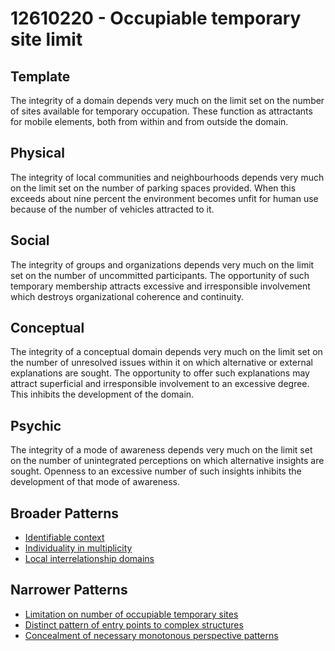 # 12610220 - Occupiable temporary site limit

## Template

The integrity of a domain depends very much on the limit set on the number of sites available for temporary occupation. These function as attractants for mobile elements, both from within and from outside the domain.

## Physical

The integrity of local communities and neighbourhoods depends very much on the limit set on the number of parking spaces provided. When this exceeds about nine percent the environment becomes unfit for human use because of the number of vehicles attracted to it.

## Social

The integrity of groups and organizations depends very much on the limit set on the number of uncommitted participants. The opportunity of such temporary membership attracts excessive and irresponsible involvement which destroys organizational coherence and continuity.

## Conceptual

The integrity of a conceptual domain depends very much on the limit set on the number of unresolved issues within it on which alternative or external explanations are sought. The opportunity to offer such explanations may attract superficial and irresponsible involvement to an excessive degree. This inhibits the development of the domain.

## Psychic

The integrity of a mode of awareness depends very much on the limit set on the number of unintegrated perceptions on which alternative insights are sought. Openness to an excessive number of such insights inhibits the development of that mode of awareness.

## Broader Patterns

- [Identifiable context](12610140)
- [Individuality in multiplicity](12610120)
- [Local interrelationship domains](12610110)

## Narrower Patterns

- [Limitation on number of occupiable temporary sites](12611030)
- [Distinct pattern of entry points to complex structures](12611020)
- [Concealment of necessary monotonous perspective patterns](12610970)
